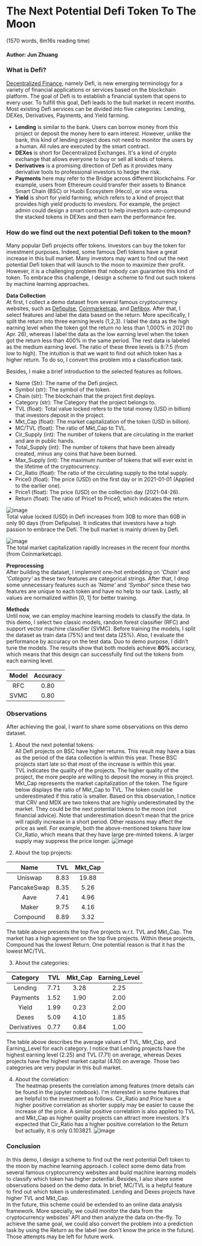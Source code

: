 # The Next Potential Defi Token To The Moon
(1570 words, 6m16s reading time)

#### Author: Jun Zhuang

### What is Defi?
[Decentralized Finance](https://en.wikipedia.org/wiki/Decentralized_finance), namely Defi, is new emerging terminology for a variety of financial applications or services based on the blockchain platform. The goal of Defi is to establish a financial system that opens to every user. To fulfill this goal, Defi leads to the bull market in recent months. Most existing Defi services can be divided into five categories: Lending, DEXes, Derivatives, Payments, and Yield farming.  
* **Lending** is similar to the bank. Users can borrow money from this project or deposit the money here to earn interest. However, unlike the bank, this kind of lending project does not need to monitor the users by a human. All rules are executed by the smart contract.
* **DEXes** is short for Decentralized Exchanges. It's a kind of crypto exchange that allows everyone to buy or sell all kinds of tokens.
* **Derivatives** is a promising direction of Defi as it provides many derivative tools to professional investors to hedge the risk.
* **Payments** here may refer to the Bridge across different blockchains. For example, users from Ethereum could transfer their assets to Binance Smart Chain (BSC) or Huobi Ecosystem (Heco), or vice versa.
* **Yield** is short for yield farming, which refers to a kind of project that provides high yield products to investors. For example, the project admin could design a smart contract to help investors auto-compound the stacked tokens in DEXes and then earn the performance fee.


### How do we find out the next potential Defi token to the moon?
Many popular Defi projects offer tokens. Investors can buy the token for investment purposes. Indeed, some famous Defi tokens have a great increase in this bull market. Many investors may want to find out the next potential Defi token that will launch to the moon to maximize their profit. However, it is a challenging problem that nobody can guarantee this kind of token. To embrace this challenge, I design a scheme to find out such tokens by machine learning approaches.

**Data Collection**  
At first, I collect a demo dataset from several famous cryptocurrency websites, such as [Defipulse](https://defipulse.com/), [Coinmarketcap](https://coinmarketcap.com/), and [Defibox](https://www.defibox.com/index). After that, I select features and label the data based on the return. More specifically, I split the return into three earning levels (1,2,3). I label the data as the high earning level when the token got the return no less than 1,000% in 2021 (to Apr. 26), whereas I label the data as the low earning level when the token got the return less than 400% in the same period. The rest data is labeled as the medium earning level. The ratio of these three levels is 8:7:5 (from low to high). The intuition is that we want to find out which token has a higher return. To do so, I convert this problem into a classification task.

Besides, I make a brief introduction to the selected features as follows.
* Name (Str): The name of the Defi project.
* Symbol (str): The symbol of the token.
* Chain (str): The blockchain that the project first deploys.
* Category (str): The Category that the project belongs to.
* TVL (float): Total value locked refers to the total money (USD in billion) that investors deposit in the project.
* Mkt_Cap (float): The market capitalization of the token (USD in billion).
* MC/TVL (float): The ratio of Mkt_Cap to TVL.
* Cir_Supply (int): The number of tokens that are circulating in the market and are in public hands.
* Total_Supply (int): The number of tokens that have been already created, minus any coins that have been burned.
* Max_Supply (int): The maximum number of tokens that will ever exist in the lifetime of the cryptocurrency.
* Cir_Ratio (float): The ratio of the circulating supply to the total supply.
* Price0 (float): The price (USD) on the first day or in 2021-01-01 (Applied to the earlier one).
* Price1 (float): The price (USD) on the collection day (2021-04-26).
* Return (float): The ratio of Price1 to Price0, which indicates the return.

![image](https://github.com/junzhuang-code/potential_defi_tokens/blob/main/images/tvl.png)  
Total value locked (USD) in Defi increases from 30B to more than 60B in only 90 days (from Defipulse). It indicates that investors have a high passion to embrace the Defi. The bull market is mainly driven by Defi.  

![image](https://github.com/junzhuang-code/potential_defi_tokens/blob/main/images/mc.png)  
The total market capitalization rapidly increases in the recent four months (from Coinmarketcap).    

**Preprocessing**  
After building the dataset, I implement one-hot embedding on *'Chain'* and *'Category'* as these two features are categorical strings. After that, I drop some unnecessary features such as *'Name'* and *'Symbol'* since these two features are unique to each token and have no help to our task. Lastly, all values are normalized within [0, 1] for better training.

**Methods**  
Until now, we can employ machine learning models to classify the data. In this demo, I select two classic models, random forest classifier (RFC) and support vector machine classifier (SVMC). Before training the models, I split the dataset as train data (75%) and test data (25%). Also, I evaluate the performance by accuracy on the test data. Duo to demo purpose, I didn't tune the models. The results show that both models achieve **80%** accuracy, which means that this design can successfully find out the tokens from each earning level.

| Model | Accuracy |
| :-----: | :----: |
| RFC | 0.80 |
| SVMC | 0.80 |


### Observations
After achieving the goal, I want to share some observations on this demo dataset.

1. About the next potential tokens:  
All Defi projects on BSC have higher returns. This result may have a bias as the period of the data collection is within this year. These BSC projects start late so that most of the increase is within this year.  
TVL indicates the quality of the projects. The higher quality of the project, the more people are willing to deposit the money in this project. Mkt_Cap represents the market capitalization of the token. The figure below displays the ratio of Mkt_Cap to TVL. The token could be underestimated if this ratio is smaller. Based on this observation, I notice that CRV and MDX are two tokens that are highly underestimated by the market. They could be the next potential tokens to the moon (not financial advice). Note that underestimation doesn't mean that the price will rapidly increase in a short period. Other reasons may affect the price as well. For example, both the above-mentioned tokens have low Cir_Ratio, which means that they have large pre-minted tokens. A larger supply may suppress the price longer.
![image](https://github.com/junzhuang-code/potential_defi_tokens/blob/main/images/mc_tvl.png)

2. About the top projects:  

| Name | TVL | Mkt_Cap |
| :-----: | :----: | :----: |
| Uniswap | 8.83 | 19.88 |
| PancakeSwap | 8.35 | 5.26 |
| Aave | 7.41 | 4.96 |
| Maker | 9.75 | 4.16 |
| Compound | 8.89 | 3.32 |

The table above presents the top five projects w.r.t. TVL and Mkt_Cap. The market has a high agreement on the top five projects. Within these projects, Compound has the lowest Return. One potential reason is that it has the lowest MC/TVL.  

3. About the categories:  

| Category | TVL | Mkt_Cap | Earning_Level |
| :-----: | :----: | :----: | :----: |
| Lending | 7.71 | 3.28 | 2.25 |
| Payments | 1.52 | 1.90 | 2.00 |
| Yield | 1.99 | 0.23 | 2.00 |
| Dexes | 5.09 | 4.10 | 1.85 |
| Derivatives | 0.77 | 0.84 | 1.00 |

The table above describes the average values of TVL, Mkt_Cap, and Earning_Level for each category. I notice that Lending projects have the highest earning level (2.25) and TVL (7.71) on average, whereas Dexes projects have the highest market capital (4.10) on average. Those two categories are very popular in this bull market.  

4. About the correlation:  
The heatmap presents the correlation among features (more details can be found in the jupyter notebook). I'm interested in some features that are helpful to the investment as follows. Cir_Ratio and Price have a higher positive correlation as shorter supply may be easier to cause the increase of the price. A similar positive correlation is also applied to TVL and Mkt_Cap as higher quality projects can attract more investors. It's expected that Cir_Ratio has a higher positive correlation to the Return but actually, it is only 0.103821.  ![image](https://github.com/junzhuang-code/potential_defi_tokens/blob/main/images/corr.png)


### Conclusion
In this demo, I design a scheme to find out the next potential Defi token to the moon by machine learning approach. I collect some demo data from several famous cryptocurrency websites and build machine learning models to classify which token has higher potential. Besides, I also share some observations based on the demo data. In brief, MC/TVL is a helpful feature to find out which token is underestimated. Lending and Dexes projects have higher TVL and Mkt_Cap.  
In the future, this scheme could be extended to an online data analysis framework. More specially, we could monitor the data from the cryptocurrency websites' API and then analyze the data on-the-fly. To achieve the same goal, we could also convert the problem into a prediction task by using the Return as the label (we don't know the price in the future). Those attempts may be left for future work.
